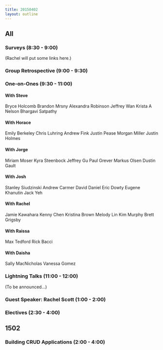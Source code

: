 ```yaml
---
title: 20150402
layout: outline
---
```


## All

### Surveys (8:30 - 9:00)

(Rachel will put some links here.)

### Group Retrospective (9:00 - 9:30)

### One-on-Ones (9:30 - 11:00)

#### With Steve

Bryce Holcomb
Brandon Mrsny
Alexandra Robinson
Jeffrey Wan
Krista A Nelson
Bhargavi Satpathy

#### With Horace

Emily Berkeley
Chris Luhring
Andrew Fink
Justin Pease
Morgan Miller
Justin Holmes

#### With Jorge

Miriam Moser
Kyra Steenbock
Jeffrey Gu
Paul Grever
Markus Olsen
Dustin Gault

#### With Josh

Stanley Siudzinski
Andrew Carmer
David Daniel
Eric Dowty
Eugene Khanutin
Jack Yeh

#### With Rachel

Jamie Kawahara
Kenny Chen
Kristina Brown
Melody Lin
Kim Murphy
Brett Grigsby

#### With Raissa

Max Tedford
Rick Bacci

#### With Daisha

Sally MacNicholas
Vanessa Gomez

### Lightning Talks (11:00 - 12:00)

(To be announced…)

### Guest Speaker: Rachel Scott (1:00 - 2:00)

### Electives (2:30 - 4:00)

## 1502

### Building CRUD Applications (2:00 - 4:00)
